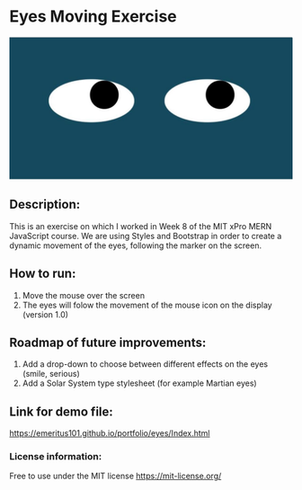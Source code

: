 # Eyes Moving Exercise

![name-of-you-image](https://github.com/emeritus101/eyes/blob/main/eyes.JPG)

## Description: 
This is an exercise on which I worked in Week 8 of the MIT xPro MERN JavaScript course. 
We are using Styles and Bootstrap in order to create a dynamic movement of the eyes, following the marker on the screen.

## How to run:
1. Move the mouse over the screen
2. The eyes will folow the movement of the mouse icon on the display (version 1.0)

## Roadmap of future improvements:
1. Add a drop-down to choose between different effects on the eyes (smile, serious)
2. Add a Solar System type stylesheet (for example Martian eyes)

## Link for demo file: 
https://emeritus101.github.io/portfolio/eyes/Index.html

### License information: 
Free to use under the MIT license https://mit-license.org/
